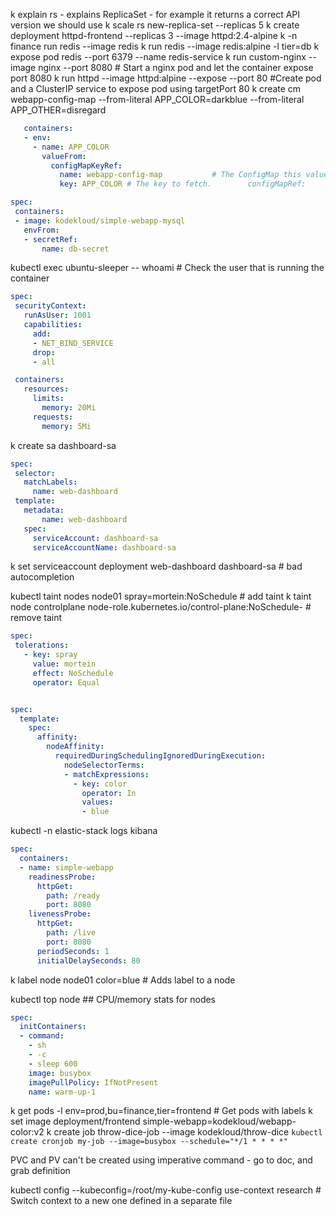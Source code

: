 k explain rs - explains ReplicaSet - for example it returns a correct API version we should use
k scale rs new-replica-set --replicas 5
k create deployment httpd-frontend --replicas 3 --image httpd:2.4-alpine
k -n finance run redis --image redis
k run redis --image redis:alpine -l tier=db
k expose pod redis --port 6379 --name redis-service
k run custom-nginx --image nginx --port 8080   # Start a nginx pod and let the container expose port 8080
k run httpd --image httpd:alpine --expose --port 80 #Create pod and a ClusterIP service to expose pod using targetPort 80
k create cm webapp-config-map --from-literal APP_COLOR=darkblue --from-literal APP_OTHER=disregard

 ```yaml
    containers:
    - env:
      - name: APP_COLOR
        valueFrom:
          configMapKeyRef:
            name: webapp-config-map           # The ConfigMap this value comes from.
            key: APP_COLOR # The key to fetch.        configMapRef:
```

 ```yaml
spec:
  containers:
  - image: kodekloud/simple-webapp-mysql
    envFrom:
    - secretRef:
        name: db-secret
```

kubectl exec ubuntu-sleeper -- whoami # Check the user that is running the container

 ```yaml
spec:
  securityContext:
    runAsUser: 1001
    capabilities:
      add:
      - NET_BIND_SERVICE
      drop:
      - all
 ```

 ```yaml
  containers:
    resources:
      limits:
        memory: 20Mi
      requests:
        memory: 5Mi
```

k create sa dashboard-sa

 ```yaml
spec:
  selector:
    matchLabels:
      name: web-dashboard
  template:
    metadata:
        name: web-dashboard
    spec:
      serviceAccount: dashboard-sa
      serviceAccountName: dashboard-sa
```

k set serviceaccount deployment web-dashboard dashboard-sa # bad autocompletion

kubectl taint nodes node01  spray=mortein:NoSchedule # add taint
k taint node controlplane node-role.kubernetes.io/control-plane:NoSchedule- # remove taint

 ```yaml
spec:
  tolerations:
    - key: spray
      value: mortein
      effect: NoSchedule
      operator: Equal
```

```yaml

spec:
  template:
    spec:
      affinity:
        nodeAffinity:
          requiredDuringSchedulingIgnoredDuringExecution:
            nodeSelectorTerms:
            - matchExpressions:
              - key: color
                operator: In
                values:
                - blue
```

kubectl -n elastic-stack logs kibana

```yaml
spec:
  containers:
  - name: simple-webapp
    readinessProbe:
      httpGet:
        path: /ready
        port: 8080
    livenessProbe:
      httpGet:
        path: /live
        port: 8080
      periodSeconds: 1
      initialDelaySeconds: 80
```

k label node node01 color=blue # Adds label to a node

kubectl top node ## CPU/memory stats for nodes

```yaml
spec:
  initContainers:
  - command:
    - sh
    - -c
    - sleep 600
    image: busybox
    imagePullPolicy: IfNotPresent
    name: warm-up-1
```

k get pods -l env=prod,bu=finance,tier=frontend # Get pods with labels
k set image deployment/frontend simple-webapp=kodekloud/webapp-color:v2
k create job throw-dice-job --image kodekloud/throw-dice
`kubectl create cronjob my-job --image=busybox --schedule="*/1 * * * *"`

PVC and PV can't be created using imperative command - go to doc, and grab definition

kubectl config --kubeconfig=/root/my-kube-config use-context research # Switch context to a new one defined in a separate file